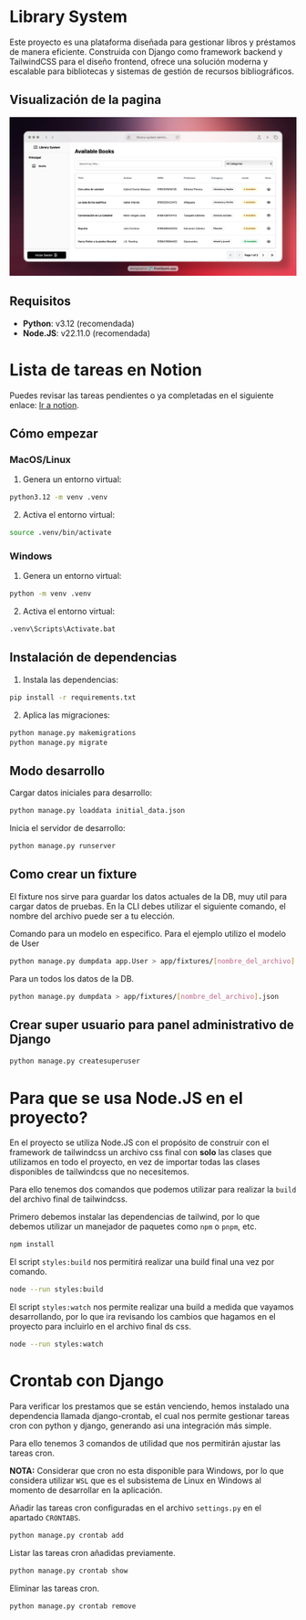 # Library System

Este proyecto es una plataforma diseñada para gestionar libros y préstamos de manera eficiente. Construida con Django como framework backend y TailwindCSS para el diseño frontend, ofrece una solución moderna y escalable para bibliotecas y sistemas de gestión de recursos bibliográficos.

## Visualización de la pagina

![preview](./preview/django-gestion-biblioteca.webp)

## Requisitos

- **Python**: v3.12 (recomendada)
- **Node.JS**: v22.11.0 (recomendada)

# Lista de tareas en Notion

Puedes revisar las tareas pendientes o ya completadas en el siguiente enlace: [Ir a notion](https://www.notion.so/1f1e90013c10800996d5d77ebbd19be7?v=1f1e90013c10813bb25d000c41febc53&pvs=4).

## Cómo empezar

### MacOS/Linux

1. Genera un entorno virtual:

```bash
python3.12 -m venv .venv
```

2. Activa el entorno virtual:

```bash
source .venv/bin/activate
```

### Windows

1. Genera un entorno virtual:

```bash
python -m venv .venv
```

2. Activa el entorno virtual:

```bash
.venv\Scripts\Activate.bat
```

## Instalación de dependencias

1. Instala las dependencias:

```bash
pip install -r requirements.txt
```

2. Aplica las migraciones:

```bash
python manage.py makemigrations
python manage.py migrate
```

## Modo desarrollo

Cargar datos iniciales para desarrollo:

```bash
python manage.py loaddata initial_data.json
```

Inicia el servidor de desarrollo:

```bash
python manage.py runserver
```

## Como crear un fixture

El fixture nos sirve para guardar los datos actuales de la DB, muy util para cargar datos de pruebas. En la CLI debes utilizar el siguiente comando, el nombre del archivo puede ser a tu elección.

Comando para un modelo en especifico. Para el ejemplo utilizo el modelo de User

```bash
python manage.py dumpdata app.User > app/fixtures/[nombre_del_archivo].json
```

Para un todos los datos de la DB.

```bash
python manage.py dumpdata > app/fixtures/[nombre_del_archivo].json
```

## Crear super usuario para panel administrativo de Django

```bash
python manage.py createsuperuser
```

# Para que se usa Node.JS en el proyecto?

En el proyecto se utiliza Node.JS con el propósito de construir con el framework de tailwindcss un archivo css final con **solo** las clases que utilizamos en todo el proyecto, en vez de importar todas las clases disponibles de tailwindcss que no necesitemos.

Para ello tenemos dos comandos que podemos utilizar para realizar la `build` del archivo final de tailwindcss.

Primero debemos instalar las dependencias de tailwind, por lo que debemos utilizar un manejador de paquetes como `npm` o `pnpm`, etc.

```bash
npm install
```

El script `styles:build` nos permitirá realizar una build final una vez por comando.

```bash
node --run styles:build
```

El script `styles:watch` nos permite realizar una build a medida que vayamos desarrollando, por lo que ira revisando los cambios que hagamos en el proyecto para incluirlo en el archivo final ds css.

```bash
node --run styles:watch
```

# Crontab con Django

Para verificar los prestamos que se están venciendo, hemos instalado una dependencia llamada django-crontab, el cual nos permite gestionar tareas cron con python y django, generando asi una integración más simple.

Para ello tenemos 3 comandos de utilidad que nos permitirán ajustar las tareas cron.

**NOTA:** Considerar que cron no esta disponible para Windows, por lo que considera utilizar `WSL` que es el subsistema de Linux en Windows al momento de desarrollar en la aplicación.

Añadir las tareas cron configuradas en el archivo `settings.py` en el apartado `CRONTABS`.

```bash
python manage.py crontab add
```

Listar las tareas cron añadidas previamente.

```bash
python manage.py crontab show
```

Eliminar las tareas cron.

```bash
python manage.py crontab remove
```
